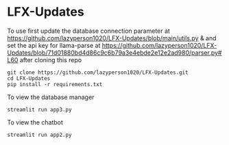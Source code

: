 # LFX-Updates

To use first update the database connection parameter at https://github.com/lazyperson1020/LFX-Updates/blob/main/utils.py &  and set the api key for llama-parse at https://github.com/lazyperson1020/LFX-Updates/blob/71d01880bd4d86c9c6b79a3e4ebde2e12e2ad980/parser.py#L60 after cloning this repo
```
git clone https://github.com/lazyperson1020/LFX-Updates.git
cd LFX-Updates
pip install -r requirements.txt
```
To view the database manager
```
streamlit run app3.py
```
To view the chatbot
```
streamlit run app2.py
```

